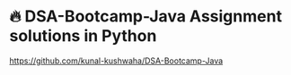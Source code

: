 # 🔥 DSA-Bootcamp-Java Assignment solutions in Python


https://github.com/kunal-kushwaha/DSA-Bootcamp-Java
